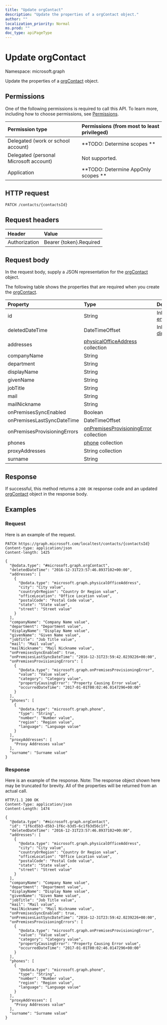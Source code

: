 ```yaml
---
title: "Update orgContact"
description: "Update the properties of a orgContact object."
author: ""
localization_priority: Normal
ms.prod: ""
doc_type: apiPageType
---
```


# Update orgContact

Namespace: microsoft.graph

Update the properties of a [orgContact](../resources/orgcontact.md) object.

## Permissions
One of the following permissions is required to call this API. To learn more, including how to choose permissions, see [Permissions](/concepts/permissions-reference.md).

|Permission type|Permissions (from most to least privileged)|
|:---|:---|
|Delegated (work or school account)|**TODO: Determine scopes **|
|Delegated (personal Microsoft account)|Not supported.|
|Application|**TODO: Determine AppOnly scopes **|

## HTTP request
<!-- {
  "blockType": "ignored"
}
-->
``` http
PATCH /contacts/{contactsId}
```

## Request headers
|Header|Value|
|:---|:---|
|Authorization|Bearer {token}.Required|

## Request body
In the request body, supply a JSON representation for the [orgContact](../resources/orgcontact.md) object.

The following table shows the properties that are required when you create the [orgContact](../resources/orgcontact.md).

|Property|Type|Description|
|:---|:---|:---|
|id|String| Inherited from [entity](../resources/entity.md)|
|deletedDateTime|DateTimeOffset| Inherited from [directoryObject](../resources/directoryobject.md)|
|addresses|[physicalOfficeAddress](../resources/physicalofficeaddress.md) collection||
|companyName|String||
|department|String||
|displayName|String||
|givenName|String||
|jobTitle|String||
|mail|String||
|mailNickname|String||
|onPremisesSyncEnabled|Boolean||
|onPremisesLastSyncDateTime|DateTimeOffset||
|onPremisesProvisioningErrors|[onPremisesProvisioningError](../resources/onpremisesprovisioningerror.md) collection||
|phones|[phone](../resources/phone.md) collection||
|proxyAddresses|String collection||
|surname|String||



## Response
If successful, this method returns a `200 OK` response code and an updated [orgContact](../resources/orgcontact.md) object in the response body.

## Examples

### Request
Here is an example of the request.
<!-- {
  "blockType": "request",
  "name": "update_orgcontact"
}
-->
``` http
PATCH https://graph.microsoft.com/localtest/contacts/{contactsId}
Content-type: application/json
Content-length: 1425

{
  "@odata.type": "#microsoft.graph.orgContact",
  "deletedDateTime": "2016-12-31T23:57:46.8937102+00:00",
  "addresses": [
    {
      "@odata.type": "microsoft.graph.physicalOfficeAddress",
      "city": "City value",
      "countryOrRegion": "Country Or Region value",
      "officeLocation": "Office Location value",
      "postalCode": "Postal Code value",
      "state": "State value",
      "street": "Street value"
    }
  ],
  "companyName": "Company Name value",
  "department": "Department value",
  "displayName": "Display Name value",
  "givenName": "Given Name value",
  "jobTitle": "Job Title value",
  "mail": "Mail value",
  "mailNickname": "Mail Nickname value",
  "onPremisesSyncEnabled": true,
  "onPremisesLastSyncDateTime": "2016-12-31T23:59:42.0239226+00:00",
  "onPremisesProvisioningErrors": [
    {
      "@odata.type": "microsoft.graph.onPremisesProvisioningError",
      "value": "Value value",
      "category": "Category value",
      "propertyCausingError": "Property Causing Error value",
      "occurredDateTime": "2017-01-01T00:02:46.0147296+00:00"
    }
  ],
  "phones": [
    {
      "@odata.type": "microsoft.graph.phone",
      "type": "String",
      "number": "Number value",
      "region": "Region value",
      "language": "Language value"
    }
  ],
  "proxyAddresses": [
    "Proxy Addresses value"
  ],
  "surname": "Surname value"
}
```

### Response
Here is an example of the response. Note: The response object shown here may be truncated for brevity. All of the properties will be returned from an actual call.
<!-- {
  "blockType": "response",
  "truncated": true
}
-->
``` http
HTTP/1.1 200 OK
Content-Type: application/json
Content-Length: 1474

{
  "@odata.type": "#microsoft.graph.orgContact",
  "id": "1f6cd5b3-d5b3-1f6c-b3d5-6c1fb3d56c1f",
  "deletedDateTime": "2016-12-31T23:57:46.8937102+00:00",
  "addresses": [
    {
      "@odata.type": "microsoft.graph.physicalOfficeAddress",
      "city": "City value",
      "countryOrRegion": "Country Or Region value",
      "officeLocation": "Office Location value",
      "postalCode": "Postal Code value",
      "state": "State value",
      "street": "Street value"
    }
  ],
  "companyName": "Company Name value",
  "department": "Department value",
  "displayName": "Display Name value",
  "givenName": "Given Name value",
  "jobTitle": "Job Title value",
  "mail": "Mail value",
  "mailNickname": "Mail Nickname value",
  "onPremisesSyncEnabled": true,
  "onPremisesLastSyncDateTime": "2016-12-31T23:59:42.0239226+00:00",
  "onPremisesProvisioningErrors": [
    {
      "@odata.type": "microsoft.graph.onPremisesProvisioningError",
      "value": "Value value",
      "category": "Category value",
      "propertyCausingError": "Property Causing Error value",
      "occurredDateTime": "2017-01-01T00:02:46.0147296+00:00"
    }
  ],
  "phones": [
    {
      "@odata.type": "microsoft.graph.phone",
      "type": "String",
      "number": "Number value",
      "region": "Region value",
      "language": "Language value"
    }
  ],
  "proxyAddresses": [
    "Proxy Addresses value"
  ],
  "surname": "Surname value"
}
```

